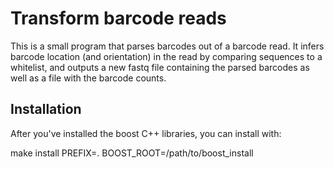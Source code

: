 # Transform barcode reads

This is a small program that parses barcodes out of a barcode read. It infers barcode location (and orientation) in the read by comparing sequences to a whitelist, and outputs a new fastq file containing the parsed barcodes as well as a file with the barcode counts.

## Installation

After you've installed the boost C++ libraries, you can install with:

make install PREFIX=. BOOST_ROOT=/path/to/boost_install